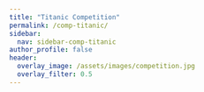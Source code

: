 ```yaml
---
title: "Titanic Competition"
permalink: /comp-titanic/
sidebar:
  nav: sidebar-comp-titanic
author_profile: false
header:
  overlay_image: /assets/images/competition.jpg
  overlay_filter: 0.5
---
```

